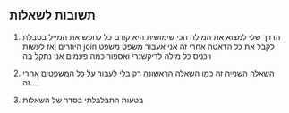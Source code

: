 

## תשובות לשאלות
1. הדרך שלי למצוא את המילה הכי שימושית היא קודם כל לחפש את המייל בטבלת היוזרים ןאז לעשות join לקבל את כל הדאטה
 אחרי זה אני אעבור משפט משפט ויכניס כל מילה לדיקשנרי ואספור כמה פעמים אני נתקל בה

   
2. השאלה השנייה זה כמו השאלה הראשונה רק בלי לעבור על כל המשפטים אחרי זה....
3. בטעות התבלבלתי בסדר של השאלות
    